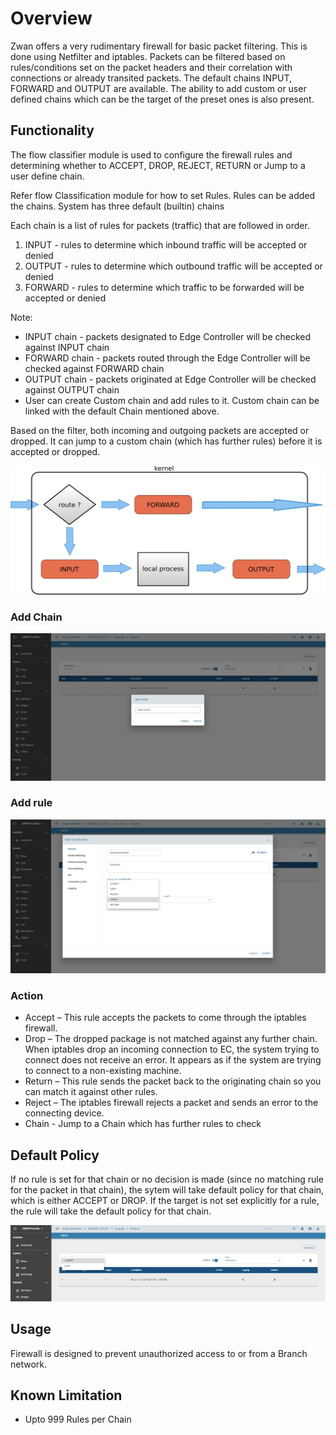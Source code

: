 # Overview

Zwan offers a very rudimentary firewall for basic packet filtering. This is done using Netfilter and iptables. Packets can be filtered based on rules/conditions set on the packet headers and their correlation with connections or already transited packets. The default chains INPUT, FORWARD and OUTPUT are available. The ability to add custom or user defined chains which can be the target of the preset ones is also present. 
 
## Functionality

The flow classifier module is used to configure the firewall rules and determining whether to ACCEPT, DROP, REJECT, RETURN or Jump to a user define chain.

Refer flow Classification module for how to set Rules. Rules can be added the chains. System has three default (builtin) chains

Each chain is a list of rules for packets (traffic) that are followed in order.
1. INPUT - rules to determine which inbound traffic will be accepted or denied
2. OUTPUT - rules to determine which outbound traffic will be accepted or denied
3. FORWARD - rules to determine which traffic to be forwarded will be accepted or denied

Note:
*  INPUT chain - packets designated to Edge Controller will be checked against INPUT chain
*  FORWARD chain - packets routed through the Edge Controller will be checked against FORWARD chain
*  OUTPUT chain - packets originated at Edge Controller will be checked against OUTPUT chain
*  User can create Custom chain and add rules to it. Custom chain can be linked with the default Chain mentioned above.

Based on the filter, both incoming and outgoing packets are accepted or dropped. It can jump to a custom chain (which has further rules) before it is accepted or dropped.

![firewall](images/firewall_chains.png)


### Add Chain

![firewall](images/firewall_addchain.png)

### Add rule

![firewall](images/firewall_rule.png)

### Action
* Accept – This rule accepts the packets to come through the iptables firewall.
* Drop   – The dropped package is not matched against any further chain. When iptables drop an incoming connection to EC, the system trying to connect does not receive an error. It appears as if the system are trying to connect to a non-existing machine.
* Return – This rule sends the packet back to the originating chain so you can match it against other rules.
* Reject – The iptables firewall rejects a packet and sends an error to the connecting device.
* Chain  - Jump to a Chain which has further rules to check


## Default Policy

If no rule is set for that chain or no decision is made (since no matching rule for the packet in that chain), the sytem will take default policy for that chain, which is either ACCEPT or DROP. If the target is not set explicitly for a rule, the rule will take the default policy for that chain. 

![firewall](images/firewall_defaultpolicy.png)


## Usage

Firewall is designed to prevent unauthorized access to or from a Branch network. 

## Known Limitation

*  Upto 999 Rules per Chain
